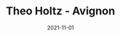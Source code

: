 ---
title: Theo Holtz - Avignon
date: 2021-11-01
description: Description à compléter.
featured_image: /assets/img/testimonials/theo-holtz/01.jpeg
testimonial:
    buyer: Theo Holtz
    project_type: achat
    city: Avignon
    comment: Sérieux de la recherche, qualité de l'écoute, compétences relationnelles exceptionnelles ; allez-y les yeux fermés. Les personnes comme cela sont rares dans le secteur de l'immobilier.
    answer: 
    platform: Google My Business
    link: https://g.co/kgs/ywtamCF
images:
    - url: /assets/img/testimonials/theo-holtz/01.jpeg
    - url: /assets/img/testimonials/theo-holtz/02.jpeg
    - url: /assets/img/testimonials/theo-holtz/03.jpeg
    - url: /assets/img/testimonials/theo-holtz/04.jpeg
    - url: /assets/img/testimonials/theo-holtz/05.jpeg
---